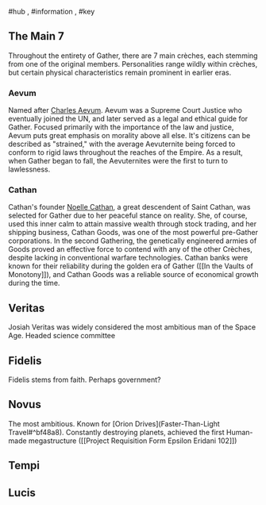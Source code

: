 #hub , #information , #key 
## The Main 7
Throughout the entirety of Gather, there are 7 main crèches, each stemming from one of the original members. Personalities range wildly within crèches, but certain physical characteristics remain prominent in earlier eras.

### Aevum
Named after [Charles Aevum](Overview%201.md#^f75ec3). Aevum was a Supreme Court Justice who eventually joined the UN, and later served as a legal and ethical guide for Gather. Focused primarily with the importance of the law and justice, Aevum puts great emphasis on morality above all else. It's citizens can be described as "strained," with the average Aevuternite being forced to conform to rigid laws throughout the reaches of the Empire. As a result, when Gather began to fall, the Aevuternites were the first to turn to lawlessness. 

### Cathan
Cathan's founder [Noelle Cathan](Overview%201.md#^251a3e), a great descendent of Saint Cathan, was selected for Gather due to her peaceful stance on reality. She, of course, used this inner calm to attain massive wealth through stock trading, and her shipping business, Cathan Goods, was one of the most powerful pre-Gather corporations. In the second Gathering, the genetically engineered armies of Goods proved an effective force to contend with any of the other Crèches, despite lacking in conventional warfare technologies. Cathan banks were known for their reliability during the golden era of Gather ([[In the Vaults of Monotony]]), and Cathan Goods was a reliable source of economical growth during the time. 

## Veritas
Josiah Veritas was widely considered the most ambitious man of the Space Age. Headed science committee 
## Fidelis
Fidelis stems from faith. Perhaps government?
## Novus
The most ambitious. Known for [Orion Drives](Faster-Than-Light Travel#^bf48a8). Constantly destroying planets, achieved the first Human-made megastructure ([[Project Requisition Form Epsilon Eridani 102]])
## Tempi
## Lucis

